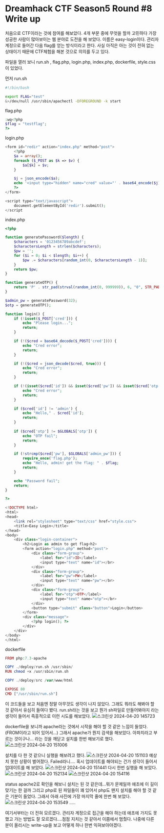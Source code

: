 # Dreamhack CTF Season5 Round #8 Write up 

처음으로 CTF이라는 것에 참여를 해보았다. 4개 부문 중에 무엇을 할까 고민하다 가장 성공한 사람이 많아보이는 웹 분야로 도전을 해 보았다. 이름은 easy-login이다. 관리자 계정으로 들어간 다음 flag를 얻는 방식이라고 한다.  사실 아직은 아는 것이 전혀 없는 상태이기 때문에 CTF체험을 해본 것으로 의의를 두고 있다. 

파일을 열러 보니 run.sh , flag.php, login.php, index.php, dockerfile, style.css 이 있었다. 

먼저 run.sh
```bash
#!/bin/bash

export FLAG="test"
&>/dev/null /usr/sbin/apachectl -DFOREGROUND -k start
```
flag.php
```php
:wq<?php
$flag = "testflag";
?>
```
login.php
```php
<form id="redir" action="index.php" method="post">
    <?php
    $a = array();
    foreach ($_POST as $k => $v) {
        $a[$k] = $v;
    }

    $j = json_encode($a);
    echo '<input type="hidden" name="cred" value="' . base64_encode($j) . '">';
    ?>
</form>

<script type="text/javascript">
    document.getElementById('redir').submit();
</script
```
index.php
```php
<?php

function generatePassword($length) {
    $characters = '0123456789abcdef';
    $charactersLength = strlen($characters);
    $pw = '';
    for ($i = 0; $i < $length; $i++) {
        $pw .= $characters[random_int(0, $charactersLength - 1)];
    }
    return $pw;
}

function generateOTP() {
    return 'P' . str_pad(strval(random_int(0, 999999)), 6, "0", STR_PAD_LEFT);
}

$admin_pw = generatePassword(32);
$otp = generateOTP();

function login() {
    if (!isset($_POST['cred'])) {
        echo "Please login...";
        return;
    }

    if (!($cred = base64_decode($_POST['cred']))) {
        echo "Cred error";
        return;
    }

    if (!($cred = json_decode($cred, true))) {
        echo "Cred error";
        return;
    }

    if (!(isset($cred['id']) && isset($cred['pw']) && isset($cred['otp']))) {
        echo "Cred error";
        return;
    }

    if ($cred['id'] != 'admin') {
        echo "Hello," . $cred['id'];
        return;
    }
    
    if ($cred['otp'] != $GLOBALS['otp']) {
        echo "OTP fail";
        return;
    }

    if (!strcmp($cred['pw'], $GLOBALS['admin_pw'])) {
        require_once('flag.php');
        echo "Hello, admin! get the flag: " . $flag;
        return;
    }

    echo "Password fail";
    return;
}

?>

<!DOCTYPE html>
<html>
<head>
    <link rel="stylesheet" type="text/css" href="style.css">
    <title>Easy Login</title>
</head>
<body>
    <div class="login-container">
        <h2>Login as admin to get flag<h2>
        <form action="login.php" method="post">
            <div class="form-group">
                <label for="id">ID</label>
                <input type="text" name="id"></br>
            </div>
            <div class="form-group">
                <label for="pw">PW</label>
                <input type="text" name="pw"></br>
            </div>
            <div class="form-group">
                <label for="otp">OTP</label>
                <input type="text" name="otp"></br>
            </div>
            <button type="submit" class="button">Login</button>
        </form>
        <div class="message">
            <?php login(); ?>
        </div>
    </div>
</body>
</html>
```
dockerfile
```php
FROM php:7.3-apache

COPY ./deploy/run.sh /usr/sbin/
RUN chmod +x /usr/sbin/run.sh

COPY ./deploy/src /var/www/html

EXPOSE 80
CMD ["/usr/sbin/run.sh"]
```

이 코드들을 보고 처음엔 정말 아무것도 생각이 나지 않았다. 그래도 뭐라도 해봐야 할 것 같아서 유심히 들여다 봤다. run.sh라는 것을 보고 뭔가 sh파일로 만들어봐야지 라는 생각이 들어서 즉흥적으로 이런 시도를 해보았다. 
![스크린샷 2024-04-20 145723](https://github.com/hyemsnail/Dreamhack/assets/163375128/fd907b05-cbc8-4784-91bf-05ce9e78732d)

dockerfile을 보니까 apache라는 것에서 시작을 해야 할 것 같은 느낌이 들었다. (FROM이라고 되어 있어서...) 그래서 apache가 뭔지 검색을 해보았다. 
아파치라고 부르는 것이구나... 라는 것을 깨닫고 설치를 한번 해보기로 했다.
![스크린샷 2024-04-20 151006](https://github.com/hyemsnail/Dreamhack/assets/163375128/f8af5ca9-68e0-4866-88b6-93e212117cc9)

설치를 다 한 것 같으니 실행을 해보려고 했다.
![스크린샷 2024-04-20 151103](https://github.com/hyemsnail/Dreamhack/assets/163375128/8e65b5cb-804f-444a-9708-f9d948488d06)
예상치 못한 상황이 벌어졌다. Failed라니.... 혹시 업데이트를 해야되는 건가 생각이 들어서 업데이트를 해 보았다. ![스크린샷 2024-04-20 151441](https://github.com/hyemsnail/Dreamhack/assets/163375128/9511d60b-2a78-4214-8a5f-97e3a97d20fc)
다시 한번 실행을 해 보았다. ![스크린샷 2024-04-20 152134](https://github.com/hyemsnail/Dreamhack/assets/163375128/63af570d-0ffd-469d-8471-2c7c5dc9e488) ![스크린샷 2024-04-20 154116](https://github.com/hyemsnail/Dreamhack/assets/163375128/93b2b101-35fc-4166-a4ce-b7e171ee6cc9)

status apache2로 확인을 해보니 설치는 된 것 같은데...뭐가 문제일까 애초에 이 길이 맞기는 한 걸까
그리고 php로 된 파일들이 꽤 있어서 php도 왠지 설치를 해야 할 것 같은 기분이 들었다. 그래서 아래 사진에 가장 마지막 줄에 한번 해 보았다. ![스크린샷 2024-04-20 153549](https://github.com/hyemsnail/Dreamhack/assets/163375128/7a09a08f-e362-4679-9809-14b61e2669b8)
.....

여기서부터는 더 전혀 모르겠다. 관리자 계정으로 접근을 해야 하는데 애초에 가지도 못했고 가는 방법도 잘 모르겠다....점점 지치는 것 같아서 이쯤에서 멈췄다. 나중에 다른 분이 올리시는 write-up을 보고 어떻게 하나 한번 익혀보아야겠다. 










